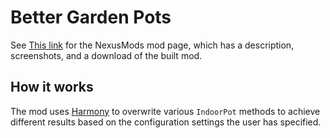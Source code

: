 # Better Garden Pots


See [This link](http://www.nexusmods.com/stardewvalley/mods/2209?) for the NexusMods mod page, which has a description, screenshots, and a download of the built mod.

## How it works

The mod uses [Harmony](https://github.com/pardeike/Harmony) to overwrite various `IndoorPot` methods to achieve different results based on the configuration settings the user has specified.